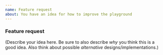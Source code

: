 ```yaml
---
name: Feature request
about: You have an idea for how to improve the playground
---
```


### Feature request

(Describe your idea here. Be sure to also describe _why_ you think this is a good idea. Also think about possible _alternative_ designs/implementations.)
